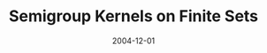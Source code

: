 ---
title: "Semigroup Kernels on Finite Sets"
collection: publications
permalink: /publications/2004-12-01-Semigroup-Kernels-on-Finite-Sets
date: 2004-12-01
paperurl: 'https://proceedings.neurips.cc/paper/2004/hash/5a99158e0c52f9e7d290906c9d08268d-Abstract.html'
citation: 'M.&nbsp;Cuturi, &amp; J.-P. Vert.
Semigroup kernels on finite sets.
In L.&nbsp;K. Saul, Y.&nbsp;Weiss, &amp; L.&nbsp;Bottou (Eds), <em>Advances in Neural Information Processing Systems (NIPS 2004)</em>, volume&nbsp;17, 329–336. Cambridge, MA, 2004. MIT Press.'
---